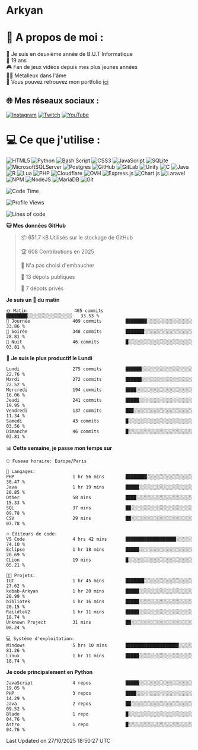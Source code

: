 # Arkyan
 # 💫 A propos de moi :
📖 Je suis en deuxième année de B.U.T Informatique  
🎂 19 ans  
🎮 Fan de jeux vidéos depuis mes plus jeunes années  
🤘🏻 Métalleux dans l'âme  
📕 Vous pouvez retrouvez mon portfolio [ici](https://arkyanportfolio.netlify.app/)

## 🌐 Mes réseaux sociaux :
[![Instagram](https://img.shields.io/badge/Instagram-%23E4405F.svg?logo=Instagram&logoColor=white)](https://instagram.com/arkyan25) [![Twitch](https://img.shields.io/badge/Twitch-%239146FF.svg?logo=Twitch&logoColor=white)](https://twitch.tv/arkyan_) [![YouTube](https://img.shields.io/badge/YouTube-%23FF0000.svg?logo=YouTube&logoColor=white)](https://youtube.com/@arkyan_) 

# 💻 Ce que j'utilise :
![HTML5](https://img.shields.io/badge/html5-%23E34F26.svg?style=for-the-badge&logo=html5&logoColor=white) ![Python](https://img.shields.io/badge/python-3670A0?style=for-the-badge&logo=python&logoColor=ffdd54) ![Bash Script](https://img.shields.io/badge/bash_script-%23121011.svg?style=for-the-badge&logo=gnu-bash&logoColor=white) ![CSS3](https://img.shields.io/badge/css3-%231572B6.svg?style=for-the-badge&logo=css3&logoColor=white) ![JavaScript](https://img.shields.io/badge/javascript-%23323330.svg?style=for-the-badge&logo=javascript&logoColor=%23F7DF1E) ![SQLite](https://img.shields.io/badge/sqlite-%2307405e.svg?style=for-the-badge&logo=sqlite&logoColor=white) ![MicrosoftSQLServer](https://img.shields.io/badge/Microsoft%20SQL%20Server-CC2927?style=for-the-badge&logo=microsoft%20sql%20server&logoColor=white) ![Postgres](https://img.shields.io/badge/postgres-%23316192.svg?style=for-the-badge&logo=postgresql&logoColor=white) ![GitHub](https://img.shields.io/badge/github-%23121011.svg?style=for-the-badge&logo=github&logoColor=white) ![GitLab](https://img.shields.io/badge/gitlab-%23181717.svg?style=for-the-badge&logo=gitlab&logoColor=white) ![Unity](https://img.shields.io/badge/unity-%23000000.svg?style=for-the-badge&logo=unity&logoColor=white)  ![C](https://img.shields.io/badge/c-%2300599C.svg?style=for-the-badge&logo=c&logoColor=white) ![Java](https://img.shields.io/badge/java-%23ED8B00.svg?style=for-the-badge&logo=openjdk&logoColor=white) ![R](https://img.shields.io/badge/r-%23276DC3.svg?style=for-the-badge&logo=r&logoColor=white)
![Lua](https://img.shields.io/badge/lua-%232C2D72.svg?style=for-the-badge&logo=lua&logoColor=white) ![PHP](https://img.shields.io/badge/php-%23777BB4.svg?style=for-the-badge&logo=php&logoColor=white) ![Cloudflare](https://img.shields.io/badge/Cloudflare-F38020?style=for-the-badge&logo=Cloudflare&logoColor=white) ![OVH](https://img.shields.io/badge/ovh-%23123F6D.svg?style=for-the-badge&logo=ovh&logoColor=#123F6D) ![Express.js](https://img.shields.io/badge/express.js-%23404d59.svg?style=for-the-badge&logo=express&logoColor=%2361DAFB) ![Chart.js](https://img.shields.io/badge/chart.js-F5788D.svg?style=for-the-badge&logo=chart.js&logoColor=white) ![Laravel](https://img.shields.io/badge/laravel-%23FF2D20.svg?style=for-the-badge&logo=laravel&logoColor=white) ![NPM](https://img.shields.io/badge/NPM-%23CB3837.svg?style=for-the-badge&logo=npm&logoColor=white) ![NodeJS](https://img.shields.io/badge/node.js-6DA55F?style=for-the-badge&logo=node.js&logoColor=white) ![MariaDB](https://img.shields.io/badge/MariaDB-003545?style=for-the-badge&logo=mariadb&logoColor=white) ![Git](https://img.shields.io/badge/git-%23F05033.svg?style=for-the-badge&logo=git&logoColor=white)

<!--START_SECTION:waka-->
![Code Time](http://img.shields.io/badge/Code%20Time-450%20hrs%203%20mins-blue)

![Profile Views](http://img.shields.io/badge/Vues%20du%20profil-0-blue)

![Lines of code](https://img.shields.io/badge/Depuis%20Hello%20World%2C%20j%27ai%20%C3%A9crit-4.1%20million%20Lignes%20de%20code-blue)

**🐱 Mes données GitHub** 

> 📦 651.7 kB Utilisés sur le stockage de GitHub 
 > 
> 🏆 608 Contributions en 2025
 > 
> 🚫 N'a pas choisi d'embaucher
 > 
> 📜 13 dépots publiques 
 > 
> 🔑 7 dépots privés 
 > 
**Je suis un 🐤 du matin** 

```text
🌞 Matin                  405 commits         ████████░░░░░░░░░░░░░░░░░   33.53 % 
🌆 Journée                409 commits         ████████░░░░░░░░░░░░░░░░░   33.86 % 
🌃 Soirée                 348 commits         ███████░░░░░░░░░░░░░░░░░░   28.81 % 
🌙 Nuit                   46 commits          █░░░░░░░░░░░░░░░░░░░░░░░░   03.81 % 
```
📅 **Je suis le plus productif le Lundi** 

```text
Lundi                    275 commits         ██████░░░░░░░░░░░░░░░░░░░   22.76 % 
Mardi                    272 commits         ██████░░░░░░░░░░░░░░░░░░░   22.52 % 
Mercredi                 194 commits         ████░░░░░░░░░░░░░░░░░░░░░   16.06 % 
Jeudi                    241 commits         █████░░░░░░░░░░░░░░░░░░░░   19.95 % 
Vendredi                 137 commits         ███░░░░░░░░░░░░░░░░░░░░░░   11.34 % 
Samedi                   43 commits          █░░░░░░░░░░░░░░░░░░░░░░░░   03.56 % 
Dimanche                 46 commits          █░░░░░░░░░░░░░░░░░░░░░░░░   03.81 % 
```


📊 **Cette semaine, je passe mon temps sur** 

```text
🕑︎ Fuseau horaire: Europe/Paris

💬 Langages: 
PHP                      1 hr 56 mins        ████████░░░░░░░░░░░░░░░░░   30.47 % 
Java                     1 hr 19 mins        █████░░░░░░░░░░░░░░░░░░░░   20.85 % 
Other                    58 mins             ████░░░░░░░░░░░░░░░░░░░░░   15.33 % 
SQL                      37 mins             ██░░░░░░░░░░░░░░░░░░░░░░░   09.78 % 
CSV                      29 mins             ██░░░░░░░░░░░░░░░░░░░░░░░   07.78 % 

🔥 Éditeurs de code: 
VS Code                  4 hrs 42 mins       ███████████████████░░░░░░   74.10 % 
Eclipse                  1 hr 18 mins        █████░░░░░░░░░░░░░░░░░░░░   20.69 % 
CLion                    19 mins             █░░░░░░░░░░░░░░░░░░░░░░░░   05.21 % 

🐱‍💻 Projets: 
IUT                      1 hr 45 mins        ███████░░░░░░░░░░░░░░░░░░   27.62 % 
kebab-Arkyan             1 hr 20 mins        █████░░░░░░░░░░░░░░░░░░░░   20.99 % 
bibliotek                1 hr 16 mins        █████░░░░░░░░░░░░░░░░░░░░   20.15 % 
RaildleV2                1 hr 11 mins        █████░░░░░░░░░░░░░░░░░░░░   18.74 % 
Unknown Project          31 mins             ██░░░░░░░░░░░░░░░░░░░░░░░   08.24 % 

💻 Système d'exploitation: 
Windows                  5 hrs 10 mins       ████████████████████░░░░░   81.26 % 
Linux                    1 hr 11 mins        █████░░░░░░░░░░░░░░░░░░░░   18.74 % 
```

**Je code principalement en Python** 

```text
JavaScript               4 repos             █████░░░░░░░░░░░░░░░░░░░░   19.05 % 
PHP                      3 repos             ████░░░░░░░░░░░░░░░░░░░░░   14.29 % 
Java                     2 repos             ██░░░░░░░░░░░░░░░░░░░░░░░   09.52 % 
Blade                    1 repo              █░░░░░░░░░░░░░░░░░░░░░░░░   04.76 % 
Astro                    1 repo              █░░░░░░░░░░░░░░░░░░░░░░░░   04.76 % 
```




 Last Updated on 27/10/2025 18:50:27 UTC
<!--END_SECTION:waka-->

<!--START_SECTION:SHOW_PROJECTS-->
<!--END_SECTION:SHOW_PROJECTS-->

<!--START_SECTION:SHOW_LINES_OF_CODE-->
<!--END_SECTION:SHOW_LINES_OF_CODE-->

<!--START_SECTION:SHOW_TOTAL_CODE_TIME-->
<!--END_SECTION:SHOW_TOTAL_CODE_TIME-->

<!--START_SECTION:SHOW_PROFILE_VIEWS-->
<!--END_SECTION:SHOW_PROFILE_VIEWS-->

<!--START_SECTION:SHOW_COMMIT-->
<!--END_SECTION:SHOW_COMMIT-->

<!--START_SECTION:SHOW_DAYS_OF_WEEK-->
<!--END_SECTION:SHOW_DAYS_OF_WEEK-->

<!--START_SECTION:SHOW_LANGUAGE-->
<!--END_SECTION:SHOW_LANGUAGE-->

<!--START_SECTION:SHOW_TIMEZONE-->
<!--END_SECTION:SHOW_TIMEZONE-->

<!--START_SECTION:SHOW_LANGUAGE_PER_REPO-->
<!--END_SECTION:SHOW_LANGUAGE_PER_REPO-->

<!--START_SECTION:SHOW_SHORT_INFO-->
<!--END_SECTION:SHOW_SHORT_INFO-->
